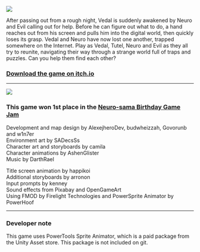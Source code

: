 [![](https://img.itch.zone/aW1nLzE0NTEzMTg0LnBuZw==/original/mRj%2Biv.png)](https://alexejhero.itch.io/tutelquest)

After passing out from a rough night, Vedal is suddenly awakened by Neuro and Evil calling out for help. Before he can figure out what to do, a hand reaches out from his screen and pulls him into the digital world, then quickly loses its grasp. Vedal and Neuro have now lost one another, trapped somewhere on the Internet. Play as Vedal, Tutel, Neuro and Evil as they all try to reunite, navigating their way through a strange world full of traps and puzzles. Can you help them find each other?

### [Download the game on itch.io](https://alexejhero.itch.io/tutelquest)

---

[![](https://img.itch.zone/aW1nLzE1MjIxNTEyLnBuZw==/original/LWTvbO.png)](https://itch.io/jam/neurosama-birthday-game-jam)
### This game won 1st place in the [Neuro-sama Birthday Game Jam](https://itch.io/jam/neurosama-birthday-game-jam)

Development and map design by AlexejheroDev, budwheizzah, Govorunb and w1n7er  
Environment art by SADecsSs  
Character art and storyboards by camila  
Character animations by AshenGlister  
Music by DarthRael  
  
Title screen animation by happikoi  
Additional storyboards by arronon  
Input prompts by kenney  
Sound effects from Pixabay and OpenGameArt  
Using FMOD by Firelight Technologies and PowerSprite Animator by PowerHoof  

---

### Developer note

This game uses PowerTools Sprite Animator, which is a paid package from the Unity Asset store. This package is not included on git.
